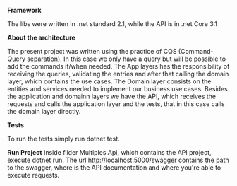 **Framework**

The libs were written in .net standard 2.1, while the API is in .net Core 3.1


**About the architecture**

The present project was written using the practice of CQS (Command-Query separation). In this case we only have a query but will be possible to add the commands if/when needed.
The App layers has the responsibility of receiving the queries, validating the entries and after that calling the domain layer, which contains the use cases.
The Domain layer consists on the entities and services needed to implement our business use cases.
Besides the application and domainn layers we have the API, which receives the requests and calls the application layer and the tests, that in this case calls the domain layer directly.


**Tests**

To run the tests simply run dotnet test.

**Run Project**
Inside filder Multiples.Api, which contains the API project, execute dotnet run.
The url http://localhost:5000/swagger contains the path to the swagger, where is the API documentation and where you're able to execute requests.